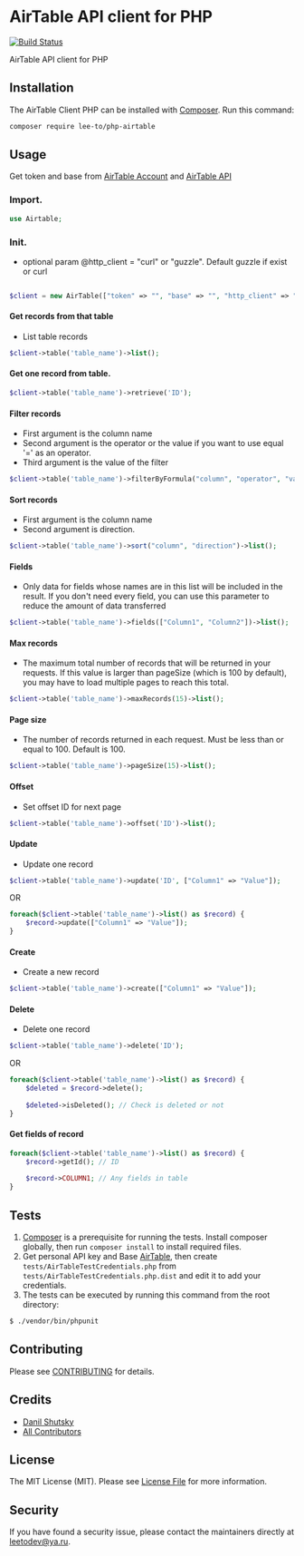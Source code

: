 # AirTable API client for PHP

[![Build Status](https://img.shields.io/travis/lee-to/php-airtabl/5.x.svg)](https://travis-ci.org/github/lee-to/php-airtable)

AirTable API client for PHP

## Installation

The AirTable Client PHP can be installed with [Composer](https://getcomposer.org/). Run this command:

```sh
composer require lee-to/php-airtable
```

## Usage

Get token and base from [AirTable Account](http://airtable.com/account) and [AirTable API](http://airtable.com/api)

### Import.
```php
use Airtable;
```

### Init.
- optional param @http_client = "curl" or "guzzle". Default guzzle if exist or curl

```php

$client = new AirTable(["token" => "", "base" => "", "http_client" => ""]);
```

#### Get records from that table
- List table records

``` php
$client->table('table_name')->list();
```

#### Get one record from table.
``` php
$client->table('table_name')->retrieve('ID');
```

#### Filter records
- First argument is the column name
- Second argument is the operator or the value if you want to use equal '=' as an operator.
- Third argument is the value of the filter
``` php
$client->table('table_name')->filterByFormula("column", "operator", "value")->list();
```

#### Sort records
- First argument is the column name
- Second argument is direction.

``` php
$client->table('table_name')->sort("column", "direction")->list();
```

#### Fields
- Only data for fields whose names are in this list will be included in the result. If you don't need every field, you can use this parameter to reduce the amount of data transferred

``` php
$client->table('table_name')->fields(["Column1", "Column2"])->list();
```

#### Max records 
- The maximum total number of records that will be returned in your requests. If this value is larger than pageSize (which is 100 by default), you may have to load multiple pages to reach this total.

``` php
$client->table('table_name')->maxRecords(15)->list();
```

#### Page size 
- The number of records returned in each request. Must be less than or equal to 100. Default is 100.

``` php
$client->table('table_name')->pageSize(15)->list();
```

#### Offset 
- Set offset ID for next page

``` php
$client->table('table_name')->offset('ID')->list();
```

#### Update 
- Update one record

``` php
$client->table('table_name')->update('ID', ["Column1" => "Value"]);
```

OR 

``` php
foreach($client->table('table_name')->list() as $record) {
    $record->update(["Column1" => "Value"]);
}
```

#### Create
- Create a new record

``` php
$client->table('table_name')->create(["Column1" => "Value"]);
```
#### Delete
- Delete one record

``` php
$client->table('table_name')->delete('ID');
```

OR 

``` php
foreach($client->table('table_name')->list() as $record) {
    $deleted = $record->delete();
    
    $deleted->isDeleted(); // Check is deleted or not
}
```

#### Get fields of record

``` php
foreach($client->table('table_name')->list() as $record) {
    $record->getId(); // ID 
    
    $record->COLUMN1; // Any fields in table 
}
```

## Tests

1. [Composer](https://getcomposer.org/) is a prerequisite for running the tests. Install composer globally, then run `composer install` to install required files.
2. Get personal API key and Base [AirTable](https://airtable.com/account), then create `tests/AirTableTestCredentials.php` from `tests/AirTableTestCredentials.php.dist` and edit it to add your credentials.
3. The tests can be executed by running this command from the root directory:

```bash
$ ./vendor/bin/phpunit
```

## Contributing

Please see [CONTRIBUTING](CONTRIBUTING.md) for details.

## Credits

- [Danil Shutsky](https://github.com/lee-to)
- [All Contributors](../../contributors)

## License

The MIT License (MIT). Please see [License File](LICENSE.md) for more information.

## Security

If you have found a security issue, please contact the maintainers directly at [leetodev@ya.ru](mailto:leetodev@ya.ru).